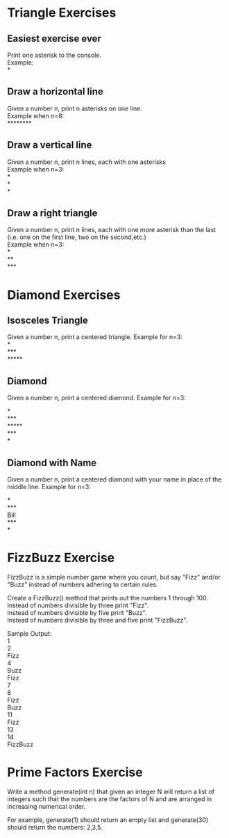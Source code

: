 Triangle Exercises
===
Easiest exercise ever
---
Print one asterisk to the console.<br>
Example:<br>
*<br>

Draw a horizontal line
---
Given a number n, print n asterisks on one line.<br>
Example when n=8:<br>
********<br>

Draw a vertical line
---
Given a number n, print n lines, each with one asterisks<br>
Example when n=3:<br>
*<br>
*<br>
*<br>

Draw a right triangle
---
Given a number n, print n lines, each with one more asterisk than the last (i.e. one on the first line, two on the second,etc.) <br>
Example when n=3:<br>
*<br>
**<br>
***<br>

Diamond Exercises
===
Isosceles Triangle
---

Given a number n, print a centered triangle. Example for n=3:<br>
*<br>
***<br>
*****<br>

Diamond
---
Given a number n, print a centered diamond. Example for n=3:<br>

  *<br>
 ***<br>
*****<br>
 ***<br>
  *<br>

Diamond with Name
---
Given a number n, print a centered diamond with your name in place of the middle line. Example for n=3:<br>

  *<br>
 ***<br>
Bill<br>
 ***<br>
  *<br>

FizzBuzz Exercise
===
FizzBuzz is a simple number game where you count, but say "Fizz" and/or "Buzz" instead of numbers adhering to certain rules.<br>

Create a FizzBuzz() method that prints out the numbers 1 through 100.<br>
Instead of numbers divisible by three print "Fizz".<br>
Instead of numbers divisible by five print "Buzz".<br>
Instead of numbers divisible by three and five print "FizzBuzz".<br>

Sample Output:<br>
1<br>
2<br>
Fizz<br>
4<br>
Buzz<br>
Fizz<br>
7<br>
8<br>
Fizz<br>
Buzz<br>
11<br>
Fizz<br>
13<br>
14<br>
FizzBuzz<br>

Prime Factors Exercise
===
Write a method generate(int n) that given an integer N will return a list of integers such that the numbers are the factors of N and are arranged in increasing numerical order.<br>

For example, generate(1) should return an empty list and generate(30) should return the numbers: 2,3,5.<br>
